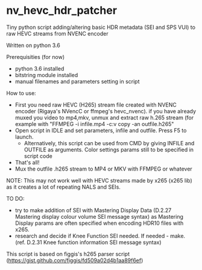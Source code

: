 # nv_hevc_hdr_patcher
Tiny python script adding/altering basic HDR metadata (SEI and SPS VUI) to raw HEVC streams from NVENC encoder

Written on python 3.6

Prerequisities (for now)
  - python 3.6 installed
  - bitstring module installed
  - manual filenames and parameters setting in script
  
How to use:
  - First you need raw HEVC (H265) stream file created with NVENC encoder (Rigaya's NVencC or ffmpeg's hevc_nvenc). if you have already muxed you video to mp4,mkv, unmux and extract raw h.265 stream (for example with "FFMPEG -i infile.mp4 -c:v copy -an outfile.h265"
  - Open script in IDLE and set parameters, infile and outfile. Press F5 to launch.
      - Alternatively, this script can be used from CMD by giving INFILE and OUTFILE as arguments. Color settings params still to be specified in script code  
  - That's all!
  - Mux the outfile .h265 stream to MP4 or MKV with FFMPEG or whatever

NOTE: This may not work well with HEVC streams made by x265 (x265 lib) as it creates a lot of repeating NALS and SEIs.

TO DO:
 - try to make addition of SEI with Mastering Display Data (D.2.27 Mastering display colour volume SEI message syntax) as Mastering Display params are often specified when encoding HDR10 files with x265.
 - research and decide if Knee Function SEI needed. If needed - make. (ref. D.2.31 Knee function information SEI message syntax)

This script is based on figgis's h265 parser script  (https://gist.github.com/figgis/fd509a02d4b1aa89f6ef)
